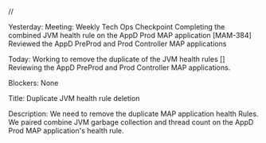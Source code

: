 //

Yesterday:
Meeting: Weekly Tech Ops Checkpoint
Completing the combined JVM health rule on the AppD Prod MAP application [MAM-384]
Reviewed the  AppD PreProd and Prod Controller MAP applications

Today:
Working to remove the duplicate of the JVM health rules []
Reviewing the AppD PreProd and Prod Controller MAP applications.

Blockers:
None




Title: Duplicate JVM health rule deletion 

Description: We need to remove the duplicate MAP application health Rules. We paired combine JVM garbage collection and thread count on the AppD Prod MAP application's health rule.
